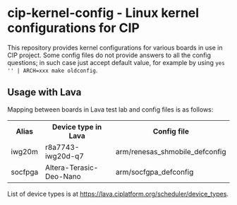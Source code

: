 # cip-kernel-config - Linux kernel configurations for CIP

This repository provides kernel configurations for various boards in
use in CIP project. Some config files do not provide answers to all
the config questions; in such case just accept default value, for
example by using `yes '' | ARCH=xxx make oldconfig`.

## Usage with Lava

Mapping between boards in Lava test lab and config files is as follows:

<table>
<tr><th>Alias   <th>Device type in Lava     <th>Config file
<tr><td>iwg20m  <td>r8a7743-iwg20d-q7       <td>arm/renesas_shmobile_defconfig
<tr><td>socfpga <td>Altera-Terasic-Deo-Nano <td>arm/socfgpa_defconfig
</table>

List of device types is at <https://lava.ciplatform.org/scheduler/device_types>.
